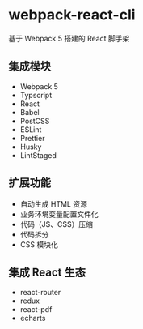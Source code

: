# webpack-react-cli

基于 Webpack 5 搭建的 React 脚手架

## 集成模块

- Webpack 5
- Typscript
- React
- Babel
- PostCSS
- ESLint
- Prettier
- Husky
- LintStaged

## 扩展功能

- 自动生成 HTML 资源
- 业务环境变量配置文件化
- 代码（JS、CSS）压缩
- 代码拆分
- CSS 模块化

## 集成 React 生态

- react-router
- redux
- react-pdf
- echarts
